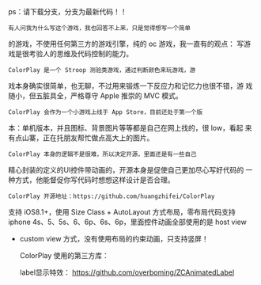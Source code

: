 
ps：请下载分支，分支为最新代码！！






	有人问我为什么写这个游戏，我也回答不上来，只是觉得想写一个简单
的游戏，不使用任何第三方的游戏引擎，纯的 oc 游戏，我一直有的观点：
写游戏是很考验人的思维及代码控制的能力。
	
	ColorPlay 是一个 Stroop 测验类游戏，通过判断颜色来玩游戏，游
戏本身确实很简单，也无聊，不过用来锻炼一下反应力和记忆力也很不错，游
戏随小，但五脏具全，严格尊守 Apple 推崇的 MVC 模式。
	
	ColorPlay 会作为一个小游戏上线于 App Store，目前还处于第一个版
本：单机版本，并且图标、背景图片等等都是自己在网上找的，很 low，看起
来有点山寨，正在托朋友帮忙做点高大上的图片。

	ColorPlay 本身的逻辑不是很难，所以决定开源，里面还是有一些自己
精心封装的定义的UI控件带动画的，开源本身是促使自己更加尽心写好代码的
一种方式，他能督促你写代码时想想这样设计是否合理。
	
	ColorPlay 开源地址：https://github.com/huangzhifei/ColorPlay
支持 iOS8.1+，使用 Size Class + AutoLayout 方式布局，零布局代码支持
iphone 4s、5、5s、6、6p、6s、6p，里面控件动画全部使用的是 host view
+ custom view 方式，没有使用布局的约束动画，只支持竖屏！
	
	ColorPlay 使用的第三方库：

	label显示特效：
		https://github.com/overboming/ZCAnimatedLabel

	
